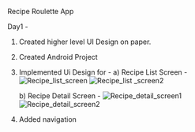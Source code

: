 Recipe Roulette App


Day1 - 
1) Created higher level UI Design on paper.
2) Created Android Project
3) Implemented Ui Design for -
   a) Recipe List Screen -
    ![Recipe_list_screen](https://github.com/user-attachments/assets/17b54678-1806-45b5-a81c-617478825a96)
    ![Recipe_list _screen2](https://github.com/user-attachments/assets/ba71e703-bc3c-4730-a8fa-21b88457e961)

   b) Recipe Detail Screen -
    ![Recipe_detail_screen1](https://github.com/user-attachments/assets/6db65b9f-48a6-4a16-8ea0-8af53f11facb)
    ![Recipe_detail_screen2](https://github.com/user-attachments/assets/8c777acf-eec0-482d-a1ee-3618ce04b027)

4) Added navigation